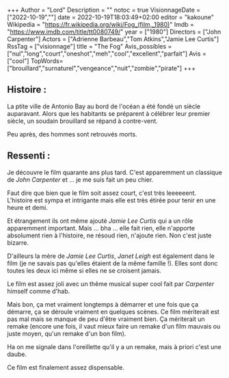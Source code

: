 +++
Author = "Lord"
Description = ""
notoc = true
VisionnageDate = ["2022-10-19",""]
date = 2022-10-19T18:03:49+02:00
editor = "kakoune"
Wikipedia = "https://fr.wikipedia.org/wiki/Fog_(film,_1980)"
Imdb = "https://www.imdb.com/title/tt0080749/"
year = ["1980"]
Directors = ["John Carpenter"]
Actors = ["Adrienne Barbeau","Tom Atkins","Jamie Lee Curtis"]
RssTag = ["visionnage"]
title = "The Fog"
Avis_possibles = ["nul","long","court","oneshot","meh","cool","excellent","parfait"]
Avis = ["cool"] 
TopWords=["brouillard","surnaturel","vengeance","nuit","zombie","pirate"]
+++
## Histoire :
La ptite ville de Antonio Bay au bord de l'océan a été fondé un siècle auparavant.
Alors que les habitants se préparent à célébrer leur premier siècle, un soudain brouillard se répand à contre-vent.

Peu après, des hommes sont retrouvés morts.

## Ressenti :
Je découvre le film quarante ans plus tard.
C'est apparemment un classique de *John Carpenter* et … je me suis fait un peu chier.

Faut dire que bien que le film soit assez court, c'est très leeeeeent.
L'histoire est sympa et intrigante mais elle est très étirée pour tenir en une heure et demi.

Et étrangement ils ont même ajouté *Jamie Lee Curtis* qui a un rôle apparemment important.
Mais … bha … elle fait rien, elle n'apporte absolument rien à l'histoire, ne résoud rien, n'ajoute rien.
Non c'est juste bizarre.

D'ailleurs la mère de *Jamie Lee Curtis*, *Janet Leigh* est également dans le film (je ne savais pas qu'elles étaient de la même famille !).
Elles sont donc toutes les deux ici même si elles ne se croisent jamais.

Le film est assez joli avec un thême musical super cool fait par *Carpenter* himself comme d'hab.

Mais bon, ça met vraiment longtemps à démarrer et une fois que ça démarre, ça se déroule vraiment en quelques scènes.
Ce film mériterait est pas mal mais se manque de peu d'être vraiment bien.
Ça mériterait un remake (encore une fois, il vaut mieux faire un remake d'un film mauvais ou juste moyen, qu'un remake d'un bon film).

Ha on me signale dans l'oreillette qu'il y a un remake, mais à priori c'est une daube.

Ce film est finalement assez dispensable.
